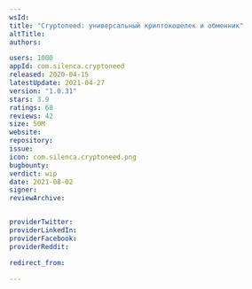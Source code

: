 ```yaml
---
wsId: 
title: "Cryptoneed: универсальный криптокошелек и обменник"
altTitle: 
authors:

users: 1000
appId: com.silenca.cryptoneed
released: 2020-04-15
latestUpdate: 2021-04-27
version: "1.0.31"
stars: 3.9
ratings: 68
reviews: 42
size: 50M
website: 
repository: 
issue: 
icon: com.silenca.cryptoneed.png
bugbounty: 
verdict: wip
date: 2021-08-02
signer: 
reviewArchive:


providerTwitter: 
providerLinkedIn: 
providerFacebook: 
providerReddit: 

redirect_from:

---
```



